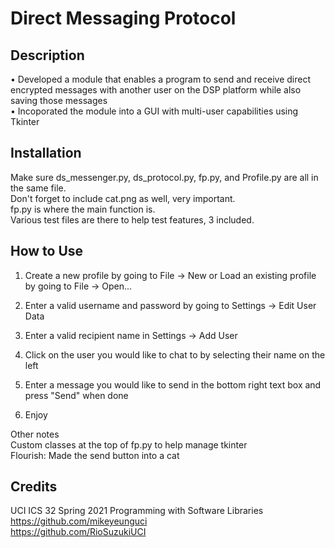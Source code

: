 # Direct Messaging Protocol

## Description
• Developed a module that enables a program to send and receive direct encrypted messages with another user on the DSP platform while also saving those messages
<br />• Incoporated the module into a GUI with multi-user capabilities using Tkinter

## Installation
Make sure ds_messenger.py, ds_protocol.py, fp.py, and Profile.py are all in the same file.
<br />Don't forget to include cat.png as well, very important.
<br />fp.py is where the main function is.
<br />Various test files are there to help test features, 3 included.

## How to Use
1. Create a new profile by going to File -> New
or
Load an existing profile by going to File -> Open...

2. Enter a valid username and password by going to Settings -> Edit User Data

3. Enter a valid recipient name in Settings -> Add User

4. Click on the user you would like to chat to by selecting their name on the left

5. Enter a message you would like to send in the bottom right text box and press "Send" when done

6. Enjoy


Other notes
<br />Custom classes at the top of fp.py to help manage tkinter
<br />Flourish: Made the send button into a cat

## Credits
UCI ICS 32 Spring 2021 Programming with Software Libraries 
<br />https://github.com/mikeyeunguci
<br />https://github.com/RioSuzukiUCI
